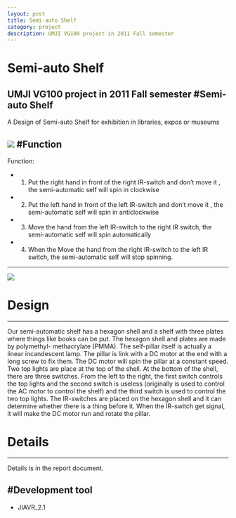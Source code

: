 ```yaml
---
layout: post
title: Semi-auto Shelf 
category: project
description: UMJI VG100 project in 2011 Fall semester
---
```

Semi-auto Shelf 
=======

UMJI VG100 project in 2011 Fall semester
#Semi-auto Shelf
-------------------------------------------------
A Design of Semi-auto Shelf for exhibition in libraries, expos or museums

![](http://salamanderrex.github.io/image_for_projects/vg100/final_design.jpg)
#Function
---------------------------------------------------
Function:
* 1. Put the right hand in front of the right IR-switch and don’t move it , the semi-automatic self will spin in clockwise
* 2. Put the left hand in front of the left IR-switch and don’t move it , the semi-automatic self will spin in anticlockwise
* 3. Move the hand from the left IR-switch to the right IR switch, the semi-automatic self will spin automatically 
* 4. When the Move the hand from the right IR-switch to the left IR switch, the semi-automatic self will stop spinning. 


***

![](http://salamanderrex.github.io/image_for_projects/vg100/design.jpg)

# Design
-------------------------------------------------
Our semi-automatic shelf has a hexagon shell and a shelf with three plates where things like books can be put. The hexagon shell and plates are made by polymethyl- methacrylate (PMMA). The self-pillar itself is actually a linear incandescent lamp. The pillar is link with a DC motor at the end with a long screw to fix them. The DC motor will spin the pillar at a constant speed. Two top lights are place at the top of the shell. At the bottom of the shell, there are three switches. From the left to the right, the first switch controls the top lights and the second switch is useless (originally is used to control the AC motor to control the shelf) and the third switch is used to control the two top lights. The IR-switches are placed on the hexagon shell and it can determine whether there is a thing before it. When the IR-switch get signal, it will make the DC motor run and rotate the pillar.


# Details
--------------------------------------------------
Details is in the report document.






#Development tool 
-------------------------------------
* JIAVR_2.1





